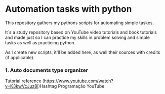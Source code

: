 # Automation tasks with python

This repository gathers my pythons scripts for automating simple taskes.

It´s a study repository based on YouTube video tutorials and book tutorials and made just so I can practice my skills in problem solving and simple tasks as well as practicing python.

As I create new scripts, it'll be added here, as well their sources with credits (if applicable).

### 1. Auto documents type organizer
Tutorial reference (https://www.youtube.com/watch?v=K3kwVcJuz8I)Hashtag Programação YouTube</a>